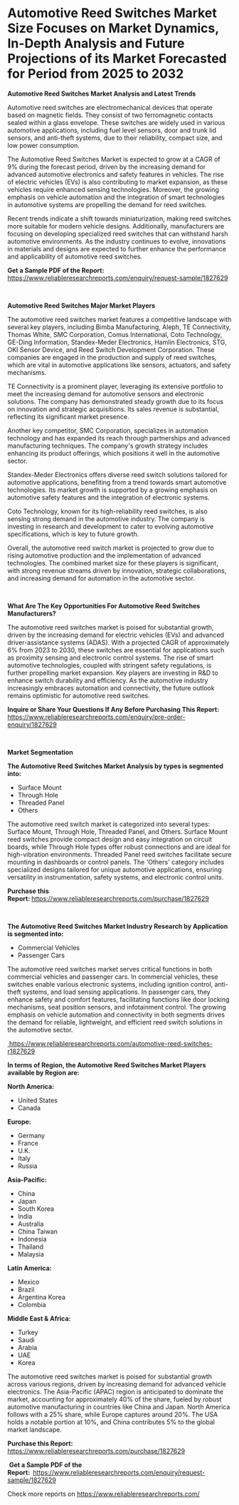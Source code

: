 <p><h1>Automotive Reed Switches Market Size Focuses on Market Dynamics, In-Depth Analysis and Future Projections of its Market Forecasted for Period from 2025 to 2032</h1></p><p><strong>Automotive Reed Switches Market Analysis and Latest Trends</strong></p>
<p><p>Automotive reed switches are electromechanical devices that operate based on magnetic fields. They consist of two ferromagnetic contacts sealed within a glass envelope. These switches are widely used in various automotive applications, including fuel level sensors, door and trunk lid sensors, and anti-theft systems, due to their reliability, compact size, and low power consumption.</p><p>The Automotive Reed Switches Market is expected to grow at a CAGR of 9% during the forecast period, driven by the increasing demand for advanced automotive electronics and safety features in vehicles. The rise of electric vehicles (EVs) is also contributing to market expansion, as these vehicles require enhanced sensing technologies. Moreover, the growing emphasis on vehicle automation and the integration of smart technologies in automotive systems are propelling the demand for reed switches.</p><p>Recent trends indicate a shift towards miniaturization, making reed switches more suitable for modern vehicle designs. Additionally, manufacturers are focusing on developing specialized reed switches that can withstand harsh automotive environments. As the industry continues to evolve, innovations in materials and designs are expected to further enhance the performance and applicability of automotive reed switches.</p></p>
<p><strong>Get a Sample PDF of the Report:&nbsp;</strong> <a href="https://www.reliableresearchreports.com/enquiry/request-sample/1827629?utm_campaign=3084&utm_medium=2&utm_source=Github&utm_content=ia&utm_term=31032025&utm_id=automotive-reed-switches">https://www.reliableresearchreports.com/enquiry/request-sample/1827629</a></p>
<p>&nbsp;</p>
<p><strong>Automotive Reed Switches Major Market Players</strong></p>
<p><p>The automotive reed switches market features a competitive landscape with several key players, including Bimba Manufacturing, Aleph, TE Connectivity, Thomas White, SMC Corporation, Comus International, Coto Technology, GE-Ding Information, Standex-Meder Electronics, Hamlin Electronics, STG, OKI Sensor Device, and Reed Switch Development Corporation. These companies are engaged in the production and supply of reed switches, which are vital in automotive applications like sensors, actuators, and safety mechanisms.</p><p>TE Connectivity is a prominent player, leveraging its extensive portfolio to meet the increasing demand for automotive sensors and electronic solutions. The company has demonstrated steady growth due to its focus on innovation and strategic acquisitions. Its sales revenue is substantial, reflecting its significant market presence.</p><p>Another key competitor, SMC Corporation, specializes in automation technology and has expanded its reach through partnerships and advanced manufacturing techniques. The company's growth strategy includes enhancing its product offerings, which positions it well in the automotive sector.</p><p>Standex-Meder Electronics offers diverse reed switch solutions tailored for automotive applications, benefiting from a trend towards smart automotive technologies. Its market growth is supported by a growing emphasis on automotive safety features and the integration of electronic systems.</p><p>Coto Technology, known for its high-reliability reed switches, is also sensing strong demand in the automotive industry. The company is investing in research and development to cater to evolving automotive specifications, which is key to future growth.</p><p>Overall, the automotive reed switch market is projected to grow due to rising automotive production and the implementation of advanced technologies. The combined market size for these players is significant, with strong revenue streams driven by innovation, strategic collaborations, and increasing demand for automation in the automotive sector.</p></p>
<p>&nbsp;</p>
<p><strong>What Are The Key Opportunities For Automotive Reed Switches Manufacturers?</strong></p>
<p><p>The automotive reed switches market is poised for substantial growth, driven by the increasing demand for electric vehicles (EVs) and advanced driver-assistance systems (ADAS). With a projected CAGR of approximately 6% from 2023 to 2030, these switches are essential for applications such as proximity sensing and electronic control systems. The rise of smart automotive technologies, coupled with stringent safety regulations, is further propelling market expansion. Key players are investing in R&D to enhance switch durability and efficiency. As the automotive industry increasingly embraces automation and connectivity, the future outlook remains optimistic for automotive reed switches.</p></p>
<p><strong>Inquire or Share Your Questions If Any Before Purchasing This Report:</strong> <a href="https://www.reliableresearchreports.com/enquiry/pre-order-enquiry/1827629?utm_campaign=3084&utm_medium=2&utm_source=Github&utm_content=ia&utm_term=31032025&utm_id=automotive-reed-switches">https://www.reliableresearchreports.com/enquiry/pre-order-enquiry/1827629</a></p>
<p>&nbsp;</p>
<p><strong>Market Segmentation</strong></p>
<p><strong>The Automotive Reed Switches Market Analysis by types is segmented into:</strong></p>
<p><ul><li>Surface Mount</li><li>Through Hole</li><li>Threaded Panel</li><li>Others</li></ul></p>
<p><p>The automotive reed switch market is categorized into several types: Surface Mount, Through Hole, Threaded Panel, and Others. Surface Mount reed switches provide compact design and easy integration on circuit boards, while Through Hole types offer robust connections and are ideal for high-vibration environments. Threaded Panel reed switches facilitate secure mounting in dashboards or control panels. The 'Others' category includes specialized designs tailored for unique automotive applications, ensuring versatility in instrumentation, safety systems, and electronic control units.</p></p>
<p><strong>Purchase this Report:&nbsp;</strong><a href="https://www.reliableresearchreports.com/purchase/1827629?utm_campaign=3084&utm_medium=2&utm_source=Github&utm_content=ia&utm_term=31032025&utm_id=automotive-reed-switches">https://www.reliableresearchreports.com/purchase/1827629</a></p>
<p>&nbsp;</p>
<p><strong>The Automotive Reed Switches Market Industry Research by Application is segmented into:</strong></p>
<p><ul><li>Commercial Vehicles</li><li>Passenger Cars</li></ul></p>
<p><p>The automotive reed switches market serves critical functions in both commercial vehicles and passenger cars. In commercial vehicles, these switches enable various electronic systems, including ignition control, anti-theft systems, and load sensing applications. In passenger cars, they enhance safety and comfort features, facilitating functions like door locking mechanisms, seat position sensors, and infotainment control. The growing emphasis on vehicle automation and connectivity in both segments drives the demand for reliable, lightweight, and efficient reed switch solutions in the automotive sector.</p></p>
<p><a href="https://www.reliableresearchreports.com/automotive-reed-switches-r1827629?utm_campaign=3084&utm_medium=2&utm_source=Github&utm_content=ia&utm_term=31032025&utm_id=automotive-reed-switches">&nbsp;https://www.reliableresearchreports.com/automotive-reed-switches-r1827629</a></p>
<p><strong>In terms of Region, the Automotive Reed Switches Market Players available by Region are:</strong></p>
<p>
    <p> <strong> North America: </strong>
        <ul>
            <li>United States</li>
            <li>Canada</li>
        </ul>
        </p> 
    <p> <strong> Europe: </strong>
        <ul>
            <li>Germany</li>
            <li>France</li>
            <li>U.K.</li>
            <li>Italy</li>
            <li>Russia</li>
        </ul>
        </p> 
    <p> <strong> Asia-Pacific: </strong>
        <ul>
            <li>China</li>
            <li>Japan</li>
            <li>South Korea</li>
            <li>India</li>
            <li>Australia</li>
            <li>China Taiwan</li>
            <li>Indonesia</li>
            <li>Thailand</li>
            <li>Malaysia</li>
        </ul>
        </p> 
    <p> <strong> Latin America: </strong>
        <ul>
            <li>Mexico</li>
            <li>Brazil</li>
            <li>Argentina Korea</li>
            <li>Colombia</li>
        </ul>
        </p> 
    <p> <strong> Middle East & Africa: </strong>
        <ul>
            <li>Turkey</li>
            <li>Saudi</li>
            <li>Arabia</li>
            <li>UAE</li>
            <li>Korea</li>
        </ul>
    </p>
    </p>
<p><p>The automotive reed switches market is poised for substantial growth across various regions, driven by increasing demand for advanced vehicle electronics. The Asia-Pacific (APAC) region is anticipated to dominate the market, accounting for approximately 40% of the share, fueled by robust automotive manufacturing in countries like China and Japan. North America follows with a 25% share, while Europe captures around 20%. The USA holds a notable portion at 10%, and China contributes 5% to the global market landscape.</p></p>
<p><strong>Purchase this Report: </strong><a href="https://www.reliableresearchreports.com/purchase/1827629?utm_campaign=3084&utm_medium=2&utm_source=Github&utm_content=ia&utm_term=31032025&utm_id=automotive-reed-switches">https://www.reliableresearchreports.com/purchase/1827629</a></p>
<p>&nbsp;<strong>Get a Sample PDF of the Report:&nbsp;&nbsp;</strong><a href="https://www.reliableresearchreports.com/enquiry/request-sample/1827629?utm_campaign=3084&utm_medium=2&utm_source=Github&utm_content=ia&utm_term=31032025&utm_id=automotive-reed-switches">https://www.reliableresearchreports.com/enquiry/request-sample/1827629</a></p>
<p><strong></strong></p>
<p>Check more reports on <a href="https://www.reliableresearchreports.com/?utm_campaign=3084&utm_medium=2&utm_source=Github&utm_content=ia&utm_term=31032025&utm_id=automotive-reed-switches">https://www.reliableresearchreports.com/</a></p>